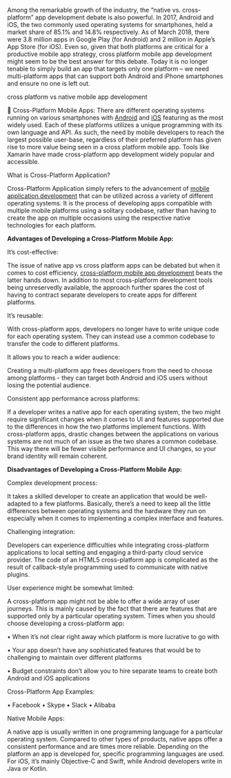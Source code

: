 Among the remarkable growth of the industry, the “native vs. cross-platform” app development debate is also powerful. In 2017, Android and iOS, the two commonly used operating systems for smartphones, held a market share of 85.1% and 14.8% respectively. As of March 2018, there were 3.8 million apps in Google Play (for Android) and 2 million in Apple’s App Store (for iOS).
Even so, given that both platforms are critical for a productive mobile app strategy, cross platform mobile app development might seem to be the best answer for this debate. Today it is no longer tenable to simply build an app that targets only one platform – we need multi-platform apps that can support both Android and iPhone smartphones and ensure no one is left out.

cross platform vs native mobile app development

	Cross-Platform Mobile Apps:
There are different operating systems running on various smartphones with <a href="https://www.innvonix.com/android-application-development">Android</a> and <a href="https://www.innvonix.com/iphone-application-development">iOS</a> featuring as the most widely used. Each of these platforms utilizes a unique programming with its own language and API.
As such, the need by mobile developers to reach the largest possible user-base, regardless of their preferred platform has given rise to more value being seen in a cross platform mobile app. Tools like Xamarin have made cross-platform app development widely popular and accessible. 

What is Cross-Platform Application?

Cross-Platform Application simply refers to the advancement of <a href="https://www.innvonix.com/mobile-app-development">mobile application development</a> that can be utilized across a variety of different operating systems. It is the process of developing apps compatible with multiple mobile platforms using a solitary codebase, rather than having to create the app on multiple occasions using the respective native technologies for each platform.

<b>Advantages of Developing a Cross-Platform Mobile App:</b>

It’s cost-effective:

The issue of native app vs cross platform apps can be debated but when it comes to cost efficiency, <a href="https://www.innvonix.com/cross-platform-mobile-app-development">cross-platform mobile app development</a> beats the latter hands down. In addition to most cross-platform development tools being unreservedly available, the approach further spares the cost of having to contract separate developers to create apps for different platforms.

It’s reusable:

With cross-platform apps, developers no longer have to write unique code for each operating system. They can instead use a common codebase to transfer the code to different platforms. 

It allows you to reach a wider audience:

Creating a multi-platform app frees developers from the need to choose among platforms - they can target both Android and iOS users without losing the potential audience. 

Consistent app performance across platforms:

If a developer writes a native app for each operating system, the two might require significant changes when it comes to UI and features supported due to the differences in how the two platforms implement functions. With cross-platform apps, drastic changes between the applications on various systems are not much of an issue as the two shares a common codebase. This way there will be fewer visible performance and UI changes, so your brand identity will remain coherent. 

<b>Disadvantages of Developing a Cross-Platform Mobile App:</b>

Complex development process:

It takes a skilled developer to create an application that would be well-adapted to a few platforms. Basically, there’s a need to keep all the little differences between operating systems and the hardware they run on especially when it comes to implementing a complex interface and features. 

Challenging integration: 

Developers can experience difficulties while integrating cross-platform applications to local setting and engaging a third-party cloud service provider. The code of an HTML5 cross-platform app is complicated as the result of callback-style programming used to communicate with native plugins.

User experience might be somewhat limited: 

A cross-platform app might not be able to offer a wide array of user journeys. This is mainly caused by the fact that there are features that are supported only by a particular operating system. 
Times when you should choose developing a cross-platform app:

•	When it’s not clear right away which platform is more lucrative to go with

•	Your app doesn’t have any sophisticated features that would be to challenging to maintain over different platforms 

•	Budget constraints don’t allow you to hire separate teams to create both Android and iOS applications

Cross-Platform App Examples:

•	Facebook
•	Skype
•	Slack
•	Alibaba

Native Mobile Apps:

A native app is usually written in one programming language for a particular operating system. Compared to other types of products, native apps offer a consistent performance and are times more reliable. Depending on the platform an app is developed for, specific programming languages are used. For iOS, it’s mainly Objective-C and Swift, while Android developers write in Java or Kotlin.





